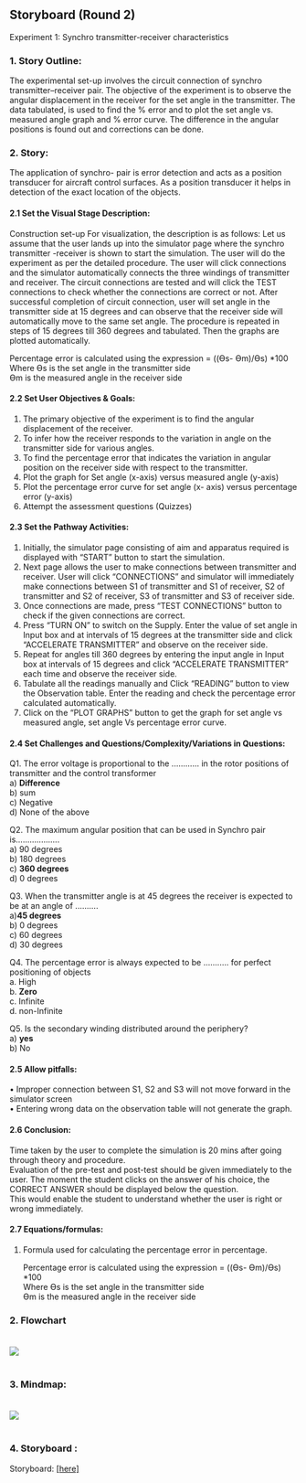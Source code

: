 ## Storyboard (Round 2)

Experiment 1: Synchro transmitter-receiver characteristics

### 1. Story Outline:

The experimental set-up involves the circuit connection of synchro transmitter–receiver pair. The objective of the experiment is to observe the angular displacement in the receiver for the set angle in the transmitter. The data tabulated, is used to find the % error and to plot the set angle vs. measured angle graph and % error curve. The difference in the angular positions is found out and corrections can be done.

### 2. Story:
The application of synchro- pair is error detection and acts as a position transducer for aircraft control surfaces. As a position transducer it helps in detection of the exact location of the objects.


#### 2.1 Set the Visual Stage Description:
Construction set-up
For visualization, the description is as follows:
Let us assume that the user lands up into the simulator page where the synchro transmitter -receiver is shown to start the simulation. The user will do the experiment as per the detailed procedure. The user will click connections and the simulator automatically connects the three windings of transmitter and receiver. The circuit connections are tested and will click the TEST connections to check whether the connections are correct or not. After successful completion of circuit connection, user will set angle in the transmitter side at 15 degrees and can observe that the receiver side will automatically move to the same set angle. The procedure is repeated in steps of 15 degrees till 360 degrees and tabulated. Then the graphs are plotted automatically. 
	
  Percentage error is calculated using the expression = ((Өs- Өm)/Өs)  *100<br>
  Where Өs is the set angle in the transmitter side<br>
	     Өm is the measured angle in the receiver side<br>

#### 2.2 Set User Objectives & Goals:

1. The primary objective of the experiment is to find the angular displacement of the receiver.
2. To infer how the receiver responds to the variation in angle on the transmitter side for various angles.
3. To find the percentage error that indicates the variation in angular position on the receiver side with respect to the transmitter.
4. Plot the graph for Set angle (x-axis) versus measured angle (y-axis)
5. Plot the percentage error curve for set angle (x- axis) versus percentage error (y-axis)
6. Attempt the assessment questions (Quizzes)  
 



#### 2.3 Set the Pathway Activities:

1. Initially, the simulator page consisting of aim and apparatus required is displayed with “START” button to start the simulation.
2. Next page allows the user to make connections between transmitter and receiver. User will click “CONNECTIONS” and simulator will immediately make connections between S1 of transmitter and S1 of receiver, S2 of transmitter and S2 of receiver, S3 of transmitter and S3 of receiver side.
3. Once connections are made, press “TEST CONNECTIONS” button to check if the given connections are correct.
4. Press “TURN ON” to switch on the Supply. Enter the value of set angle in Input box and at intervals of 15 degrees at the transmitter side and click “ACCELERATE TRANSMITTER” and observe on the receiver side. 
5. Repeat for angles till 360 degrees by entering the input angle in Input box at intervals of 15 degrees and click “ACCELERATE TRANSMITTER” each time and observe the receiver side.
6. Tabulate all the readings manually and Click “READING” button to view the Observation table. Enter the reading and check the percentage error calculated automatically.
7. Click on the “PLOT GRAPHS” button to get the graph for set angle vs measured angle, set angle Vs percentage error curve.



#### 2.4 Set Challenges and Questions/Complexity/Variations in Questions:
 
Q1. The error voltage is proportional to the ............ in the rotor positions of transmitter and the control transformer<br>
a) <b>Difference<br></b>
b) sum<br>
c) Negative<br>
d) None of the above<br>


Q2. The maximum angular position that can be used in Synchro pair is...................<br>
a) 90 degrees<br>
b) 180 degrees<br>
c) <b>360 degrees<br></b>
d) 0 degrees<br>


Q3. When the transmitter angle is at 45 degrees the receiver is expected to be at an angle of ..........<br>
a)<b>45 degrees<br></b>
b) 0 degrees<br>
c) 60 degrees<br>
d) 30 degrees <br>

Q4. The percentage error is always expected to be ........... for perfect positioning of objects<br>
a. High<br>
b. <b>Zero<br></b>
c. Infinite<br>
d. non-Infinite<br>


Q5. Is the secondary winding distributed around the periphery?<br>
a) <b>yes<br></b>
b)   No<br>




#### 2.5 Allow pitfalls:
•	Improper connection between S1, S2 and S3 will not move forward in the simulator screen<br>
•	Entering wrong data on the observation table will not generate the graph.<br>



#### 2.6 Conclusion:

Time taken by the user to complete the simulation is 20 mins after going through theory and procedure. <br> Evaluation of the pre-test and post-test should be given immediately to the user. The moment the student clicks on the answer of his choice, the CORRECT ANSWER should be displayed below the question. <br> This would enable the student to understand whether the user is right or wrong immediately.

#### 2.7 Equations/formulas:
  
1. Formula used for calculating the percentage error in percentage.
  
	Percentage error is calculated using the expression = ((Өs- Өm)/Өs)  *100<br>
	Where	 Өs is the set angle in the transmitter side<br>
		 Өm is the measured angle in the receiver side<br>
  
### 2. Flowchart <br><br>
<img src="flowchart/flowchart.png"/>
<br><br>


### 3. Mindmap: <br><br>
<img src="mindmap/mindmap.png"/>
<br><br>

### 4. Storyboard :<br>
Storyboard: <a href="storyboard/storyboard.gif">[here]</a>
